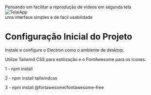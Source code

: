 Pensando em facilitar a reprodução de videos em segunda tela
<br>
![TelaiApp](https://github.com/user-attachments/assets/029df56f-c2cd-4b9e-be1e-9e778ac4cc31)
<br>
uma interface simples e de facil usabilidade
<h1>Configuração Inicial do Projeto</h1>
<p>Instale e configure o Electron como o ambiente de desktop.</p>
<p>Utilize Tailwind CSS para estilização e o FontAwesome para os ícones.</p>
<p>1 - npm install </p>
<p>2 - npm install tailwindcss</p>
<p>3 - npm install @fortawesome/fontawesome-free</p>
